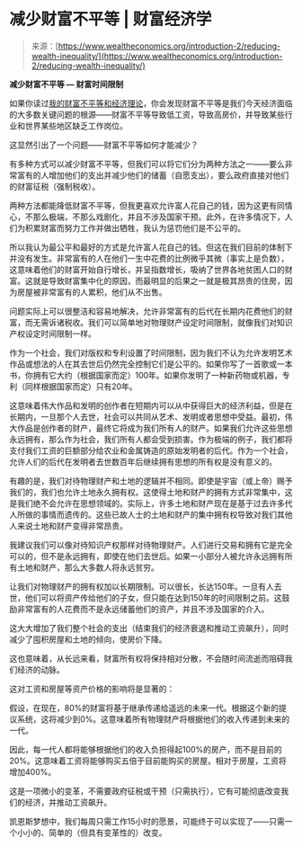 <!--yml

category: 未分类

date: 2024-05-29 12:49:58

-->

# 减少财富不平等 | 财富经济学

> 来源：[https://www.wealtheconomics.org/introduction-2/reducing-wealth-inequality/](https://www.wealtheconomics.org/introduction-2/reducing-wealth-inequality/)

**减少财富不平等 — 财富时间限制**

如果你读过[我的财富不平等和经济理论](https://www.wealtheconomics.org/introduction-2/)，你会发现财富不平等是我们今天经济面临的大多数关键问题的根源——财富不平等导致低工资，导致高房价，并导致某些行业和世界某些地区缺乏工作岗位。

这显然引出了一个问题——财富不平等如何才能减少？

有多种方式可以减少财富不平等，但我们可以将它们分为两种方法之一——要么非常富有的人增加他们的支出并减少他们的储蓄（自愿支出），要么政府直接对他们的财富征税（强制税收）。

两种方法都能降低财富不平等，但我更喜欢允许富人花自己的钱，因为这更有同情心，不那么极端，不那么戏剧化，并且不涉及国家干预。此外，在许多情况下，人们为积累财富而努力工作并做出牺牲，我认为惩罚他们是不公平的。

所以我认为最公平和最好的方式是允许富人花自己的钱。但这在我们目前的体制下并没有发生。非常富有的人在他们一生中花费的比例微乎其微（事实上是负数），这意味着他们的财富开始自行增长，并呈指数增长，吸纳了世界各地贫困人口的财富。这就是导致财富集中化的原因，而最明显的后果之一就是极其昂贵的住房，因为房屋被非常富有的人累积，他们从不出售。

问题实际上可以很整洁和容易地解决，允许非常富有的后代在长期内花费他们的财富，而无需诉诸税收。我们可以简单地对物理财产设定时间限制，就像我们对知识产权设定时间限制一样。

作为一个社会，我们对版权和专利设置了时间限制，因为我们不认为允许发明艺术作品或想法的人在其去世后仍然完全控制它们是公平的。如果你写了一首歌或一本书，你拥有它大约（根据国家而定）100年。如果你发明了一种新药物或机器，专利（同样根据国家而定）只有20年。

这意味着伟大作品和发明的创作者在短期内可以从中获得巨大的经济利益，但是在长期内，一旦那个人去世，社会可以共同从艺术、发明或者思想中受益。最初，伟大作品是创作者的财产，最终它将成为我们所有人的财产。如果我们允许这些思想永远拥有，那么作为社会，我们所有人都会受到损害。作为极端的例子，我们都将支付我们工资的巨额部分给农业和金属铸造的原始发明者的后代。作为一个社会，允许人们的后代在发明者去世数百年后继续拥有思想的所有权是没有意义的。

有趣的是，我们对待物理财产和土地的逻辑并不相同。即使是宇宙（或上帝）赐予我们的，我们也允许土地永久拥有权。这使得土地和财产的拥有方式非常集中，这是我们绝不会允许在思想领域的。实际上，许多土地和财产现在是基于过去许多代人所做的事情而遗传的。这些已故人士的土地和财产的集中拥有权导致对我们其他人来说土地和财产变得非常昂贵。

我建议我们可以像对待知识产权那样对待物理财产。人们进行交易和拥有它是完全可以的，但不是永远拥有，即使在他们去世后。如果一小部分人被允许永远拥有所有土地和财产，那么大多数人将永远贫穷。

让我们对物理财产的拥有权加以长期限制。可以很长，长达150年。一旦有人去世，他们可以将资产传给他们的子女，但只能在达到150年的时间限制之前。这鼓励非常富有的人花费而不是永远储蓄他们的资产，并且不涉及国家的介入。

这大大增加了我们整个社会的支出（结束我们的经济衰退和推动工资飙升），同时减少了囤积房屋和土地的倾向，使房价下降。

这也意味着，从长远来看，财富所有权将保持相对分散，不会随时间流逝而阻碍我们经济的动脉。

这对工资和房屋等资产价格的影响将是显著的：

假设，在现在，80%的财富将基于继承传递给遥远的未来一代。根据这个新的提议系统，这将减少到0%。这意味着所有物理财产将根据他们的收入传递到未来的一代。

因此，每一代人都将能够根据他们的收入负担得起100%的房产，而不是目前的20%。这意味着工资将能够购买五倍于目前能购买的房屋。相对于房屋，工资将增加400%。

这是一项微小的变革，不需要政府征税或干预（只需执行），它有可能彻底改变我们的经济，并推动工资飙升。

凯恩斯梦想中，我们每周只需工作15小时的愿景，可能终于可以实现了——只需一个小小的、简单的（但具有变革性的）改变。
